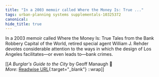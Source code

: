 ```yaml
---
title: "In a 2003 memoir called Where the Money Is: True ..."
tags: urban-planning systems supplementals-10325372
canonical: 
hide_title: true
---
```


In a 2003 memoir called Where the Money Is: True Tales from the Bank Robbery Capital of the World, retired special agent William J. Rehder devotes considerable attention to the ways in which the design of Los Angeles facilitates—or even leads to—bank crimes.


[[<cite>_A Burglar's Guide to the City_</cite> by Geoff Manaugh 📕<br>
_More_: [Readwise URL](https://readwise.io/open/347959442){:target="_blank"}
::wrap]]